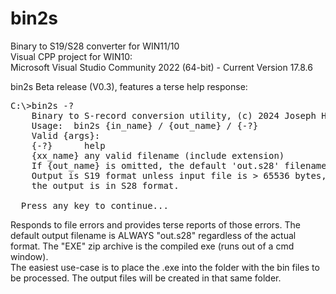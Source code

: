 # bin2s
Binary to S19/S28 converter for WIN11/10<br>
Visual CPP project for WIN10:
</br>Microsoft Visual Studio Community 2022 (64-bit) - Current Version 17.8.6
</br>

bin2s Beta release (V0.3), features a terse help response:

<pre>
C:\>bin2s -?
	Binary to S-record conversion utility, (c) 2024 Joseph Haas.
	Usage:  bin2s {in_name} / {out_name} / {-?}
	Valid {args}:
	{-?}      help
	{xx_name} any valid filename (include extension)
	If {out_name} is omitted, the default 'out.s28' filename will be used
	Output is S19 format unless input file is > 65536 bytes, in which case
	the output is in S28 format.

  Press any key to continue...
</pre>
Responds to file errors and provides terse reports of those errors.  The default output filename is ALWAYS "out.s28" regardless of the actual format. The "EXE" zip archive is the compiled exe (runs out of a cmd window).<br>
The easiest use-case is to place the .exe into the folder with the bin files to be processed.  The output files will be created in that same folder.
